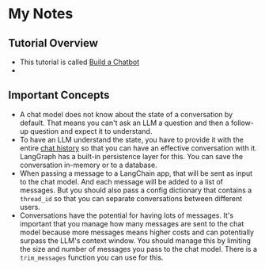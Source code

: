 # My Notes

## Tutorial Overview

* This tutorial is called [Build a Chatbot](https://python.langchain.com/docs/tutorials/chatbot/)
* 

## Important Concepts

* A chat model does not know about the state of a conversation by default. That means you can't ask an LLM a question and then a follow-up question and expect it to understand.
* To have an LLM understand the state, you have to provide it with the entire [chat history](https://python.langchain.com/docs/concepts/chat_history/) so that you can have an effective conversation with it. LangGraph has a built-in persistence layer for this. You can save the conversation in-memory or to a database.
* When passing a message to a LangChain app, that will be sent as input to the chat model. And each message will be added to a list of messages. But you should also pass a config dictionary that contains a `thread_id` so that you can separate conversations between different users.
* Conversations have the potential for having lots of messages. It's important that you manage how many messages are sent to the chat model because more messages means higher costs and can potentially surpass the LLM's context window. You should manage this by limiting the size and number of messages you pass to the chat model. There is a `trim_messages` function you can use for this.
